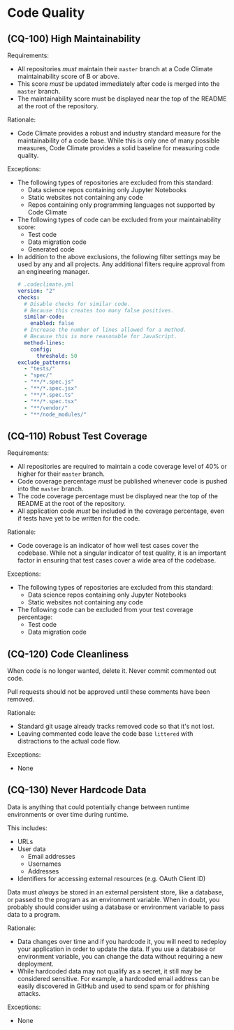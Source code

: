 # Code Quality

## (CQ-100) High Maintainability

Requirements:

- All repositories *must* maintain their `master` branch at a Code Climate maintainability
  score of B or above.
- This score *must* be updated immediately after code is merged into the `master`
  branch.
- The maintainability score must be displayed near the top of the README at the
  root of the repository.

Rationale:

- Code Climate provides a robust and industry standard measure for the
  maintainability of a code base. While this is only one of many possible
  measures, Code Climate provides a solid baseline for measuring code quality.

Exceptions:

- The following types of repositories are excluded from this standard:
    - Data science repos containing only Jupyter Notebooks
    - Static websites not containing any code
    - Repos containing only programming languages not supported by Code Climate
- The following types of code can be excluded from your maintainability score:
    - Test code
    - Data migration code
    - Generated code
- In addition to the above exclusions, the following filter settings may be used
  by any and all projects. Any additional filters require approval from an engineering
  manager.
  ``` yaml
  # .codeclimate.yml
  version: "2"
  checks:
    # Disable checks for similar code.
    # Because this creates too many false positives.
    similar-code:
      enabled: false
    # Increase the number of lines allowed for a method.
    # Because this is more reasonable for JavaScript.
    method-lines:
      config:
        threshold: 50
  exclude_patterns:
    - "tests/"
    - "spec/"
    - "**/*.spec.js"
    - "**/*.spec.jsx"
    - "**/*.spec.ts"
    - "**/*.spec.tsx"
    - "**/vendor/"
    - "**/node_modules/"
  ```

## (CQ-110) Robust Test Coverage

Requirements:

- All repositories are required to maintain a code coverage level of 40%
  or higher for their `master` branch.
- Code coverage percentage *must* be published whenever code is pushed
  into the `master` branch.
- The code coverage percentage must be displayed near the top of the README at the
  root of the repository.
- All application code *must* be included in the coverage percentage, even if tests
  have yet to be written for the code.

Rationale:

- Code coverage is an indicator of how well test cases cover the codebase. While
  not a singular indicator of test quality, it is an important factor in ensuring
  that test cases cover a wide area of the codebase.

Exceptions:

- The following types of repositories are excluded from this standard:
    - Data science repos containing only Jupyter Notebooks
    - Static websites not containing any code
- The following code can be excluded from your test coverage percentage:
    - Test code
    - Data migration code

## (CQ-120) Code Cleanliness

When code is no longer wanted, delete it. Never commit commented out code.

Pull requests should not be approved until these comments have been removed.

Rationale:

- Standard git usage already tracks removed code so that it's not lost.
- Leaving commented code leave the code base `littered` with distractions to
  the actual code flow.

Exceptions:

- None

## (CQ-130) Never Hardcode Data

Data is anything that could potentially change between runtime environments or
over time during runtime.

This includes:

- URLs
- User data
    - Email addresses
    - Usernames
    - Addresses
- Identifiers for accessing external resources (e.g. OAuth Client ID)

Data must _always_ be stored in an external persistent store, like a database, or
passed to the program as an environment variable. When in doubt, you probably should
consider using a database or environment variable to pass data to a program.

Rationale:

- Data changes over time and if you hardcode it, you will need to redeploy your
  application in order to update the data. If you use a database or environment
  variable, you can change the data without requiring a new deployment.
- While hardcoded data may not qualify as a secret, it still may be considered
  sensitive. For example, a hardcoded email address can be easily discovered in
  GitHub and used to send spam or for phishing attacks.

Exceptions:

- None
